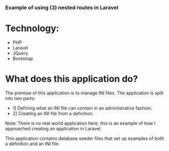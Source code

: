 ### Example of using (3) nested routes in Laravel 

# Technology:
- PHP
- Laravel 
- JQuery
- Bootstrap

# What does this application do?
The premise of this application is to manage INI files. The application is split into two parts: 
- 1] Defining what an INI file can contain in an administrative fashion.
- 2] Creating an INI file from a definition.

Note:
There is no real world application here, this is an example of how I approached creating an application in Laravel.

This application contains database seeder files that set up examples of both a definition and an INI file.
